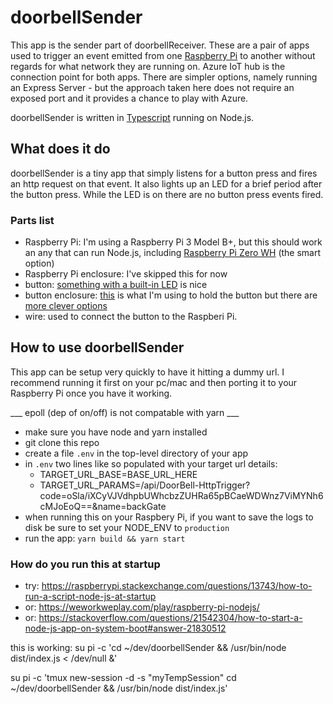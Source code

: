 # doorbellSender

This app is the sender part of doorbellReceiver. These are a pair of
apps used to trigger an event emitted from one [Raspberry Pi](https://www.raspberrypi.org/) to another
without regards for what network they are running on. Azure IoT hub is
the connection point for both apps. There are simpler options, namely
running an Express Server - but the approach taken here does not require an
exposed port and it provides a chance to play with Azure.

doorbellSender is written in [Typescript](https://www.typescriptlang.org/) running on Node.js.

## What does it do

doorbellSender is a tiny app that simply listens for a button press
and fires an http request on that event. It also lights up an LED
for a brief period after the button press. While the LED is on
there are no button press events fired.

### Parts list

- Raspberry Pi: I'm using a Raspberry Pi 3 Model B+, but this should work an any that can run Node.js, including [Raspberry Pi Zero WH](https://www.adafruit.com/product/3708) (the smart option)
- Raspberry Pi enclosure: I've skipped this for now
- button: [something with a built-in LED](https://www.adafruit.com/product/1440) is nice
- button enclosure: [this](https://www.amazon.com/gp/product/B0054G6KBI) is what I'm using to hold the button but there are [more clever options](https://www.google.com/search?q=altoids+button+enclosure&source=lnms&tbm=isch&sa=X&ved=0ahUKEwjsqIPJ-ZLeAhXMJTQIHRqvAEUQ_AUIDygC&biw=1280&bih=667)
- wire: used to connect the button to the Raspberi Pi.

## How to use doorbellSender

This app can be setup very quickly to have it hitting a dummy url. I recommend running it
first on your pc/mac and then porting it to your Raspberry Pi once you have it working.

___ epoll (dep of on/off) is not compatable with yarn ___

- make sure you have node and yarn installed
- git clone this repo
- create a file `.env` in the top-level directory of your app
- in `.env` two lines like so populated with your target url details:
  - TARGET_URL_BASE=BASE_URL_HERE
  - TARGET_URL_PARAMS=/api/DoorBell-HttpTrigger?code=oSla/iXCyVJVdhpbUWhcbzZUHRa65pBCaeWDWnz7ViMYNh6cMJoEoQ==&name=backGate
- when running this on your Raspbery Pi, if you want to save the logs to disk be sure to set your NODE_ENV to `production`
- run the app: `yarn build && yarn start`

### How do you run this at startup

- try: <https://raspberrypi.stackexchange.com/questions/13743/how-to-run-a-script-node-js-at-startup>
- or: <https://weworkweplay.com/play/raspberry-pi-nodejs/>
- or: <https://stackoverflow.com/questions/21542304/how-to-start-a-node-js-app-on-system-boot#answer-21830512>

this is working: su pi -c 'cd ~/dev/doorbellSender && /usr/bin/node dist/index.js < /dev/null &'

su pi -c 'tmux new-session -d -s "myTempSession" cd ~/dev/doorbellSender && /usr/bin/node dist/index.js'
